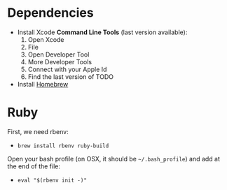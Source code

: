 # Dependencies

* Install Xcode **Command Line Tools** (last version available):
  1. Open Xcode
  2. File
  3. Open Developer Tool
  4. More Developer Tools
  5. Connect with your Apple Id
  6. Find the last version of TODO
* Install [Homebrew](http://brew.sh)

# Ruby

First, we need rbenv:

* `brew install rbenv ruby-build`

Open your bash profile (on OSX, it should be `~/.bash_profile`) and add at the end of the file:

* `eval "$(rbenv init -)"`
